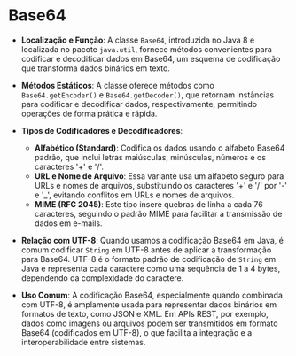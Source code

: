 # Base64

- **Localização e Função**: A classe `Base64`, introduzida no Java 8 e localizada no pacote `java.util`, fornece métodos convenientes para codificar e decodificar dados em Base64, um esquema de codificação que transforma dados binários em texto.

- **Métodos Estáticos**: A classe oferece métodos como `Base64.getEncoder()` e `Base64.getDecoder()`, que retornam instâncias para codificar e decodificar dados, respectivamente, permitindo operações de forma prática e rápida.

- **Tipos de Codificadores e Decodificadores**:
  - **Alfabético (Standard)**: Codifica os dados usando o alfabeto Base64 padrão, que inclui letras maiúsculas, minúsculas, números e os caracteres '+' e '/'.
  - **URL e Nome de Arquivo**: Essa variante usa um alfabeto seguro para URLs e nomes de arquivos, substituindo os caracteres '+' e '/' por '-' e '_', evitando conflitos em URLs e nomes de arquivos.
  - **MIME (RFC 2045)**: Este tipo insere quebras de linha a cada 76 caracteres, seguindo o padrão MIME para facilitar a transmissão de dados em e-mails.

- **Relação com UTF-8**: Quando usamos a codificação Base64 em Java, é comum codificar `String` em UTF-8 antes de aplicar a transformação para Base64. UTF-8 é o formato padrão de codificação de `String` em Java e representa cada caractere como uma sequência de 1 a 4 bytes, dependendo da complexidade do caractere.

- **Uso Comum**: A codificação Base64, especialmente quando combinada com UTF-8, é amplamente usada para representar dados binários em formatos de texto, como JSON e XML. Em APIs REST, por exemplo, dados como imagens ou arquivos podem ser transmitidos em formato Base64 (codificados em UTF-8), o que facilita a integração e a interoperabilidade entre sistemas.
